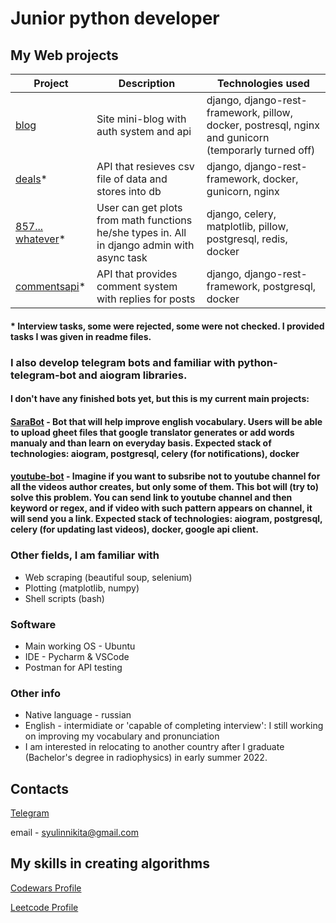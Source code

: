 # Junior python developer

## My Web projects

|Project|Description|Technologies used|
|-------|-----------|-----------------|
|[blog](https://github.com/SaraFarron/Blog)|Site mini-blog with auth system and api|django, django-rest-framework, pillow, docker, postresql, nginx and gunicorn (temporarly turned off)|
|[deals](https://github.com/SaraFarron/deals)*|API that resieves csv file of data and stores into db|django, django-rest-framework, docker, gunicorn, nginx|
|[857... whatever](https://github.com/SaraFarron/857a3e3e788f40f4b7523fcb9eeb94b6/)*|User can get plots from math functions he/she types in. All in django admin with async task|django, celery, matplotlib, pillow, postgresql, redis, docker|
|[commentsapi](https://github.com/SaraFarron/commentsapi)*|API that provides comment system with replies for posts|django, django-rest-framework, postgresql, docker|

#### * Interview tasks, some were rejected, some were not checked. I provided tasks I was given in readme files.

### I also develop telegram bots and familiar with python-telegram-bot and aiogram libraries. 

#### I don't have any finished bots yet, but this is my current main projects:

#### [SaraBot](https://github.com/SaraFarron/SaraBot) - Bot that will help improve english vocabulary. Users will be able to upload gheet files that google translator generates or add words manualy and than learn on everyday basis. Expected stack of technologies: aiogram, postgresql, celery (for notifications), docker

#### [youtube-bot](https://github.com/SaraFarron/youtube-bot) - Imagine if you want to subsribe not to youtube channel for all the videos author creates, but only some of them. This bot will (try to) solve this problem. You can send link to youtube channel and then keyword or regex, and if video with such pattern appears on channel, it will send you a link. Expected stack of technologies: aiogram, postgresql, celery (for updating last videos), docker, google api client.


### Other fields, I am familiar with

+ Web scraping (beautiful soup, selenium)
+ Plotting (matplotlib, numpy)
+ Shell scripts (bash)

### Software

+ Main working OS - Ubuntu
+ IDE - Pycharm & VSCode
+ Postman for API testing

### Other info

+ Native language - russian
+ English - intermidiate or 'capable of completing interview': I still working on improving my vocabulary and pronunciation
+ I am interested in relocating to another country after I graduate (Bachelor's degree in radiophysics) in early summer 2022.

## Contacts

[Telegram](https://t.me/SaraFaron)

email - syulinnikita@gmail.com

## My skills in creating algorithms

[Codewars Profile](https://www.codewars.com/users/SaraFarron)

[Leetcode Profile](https://leetcode.com/sarafarron/)
